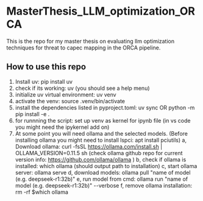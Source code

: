 # MasterThesis_LLM_optimization_ORCA
This is the repo for my master thesis on evaluating llm optimization techniques for threat to capec mapping in the ORCA pipeline.


## How to use this repo
1. Install uv: pip install uv
2. check if its working: uv (you should see a help menu)
3. initialize uv virtual environment: uv venv
4. activate the venv: source .venv/bin/activate
5. install the dependencies listed in pyproject.toml: uv sync OR python -m pip install -e .
6. for runnning the script: set up venv as kernel for ipynb file (in vs code you might need the ipykernel add on)
7. At some point you will need ollama and the selected models. (Before installing ollama you might need to install lspci: apt install pciutils)
    a, Download ollama: curl -fsSL https://ollama.com/install.sh | OLLAMA_VERSION=0.11.5 sh (check ollama github repo for current version info: https://github.com/ollama/ollama )
    b, check if ollama is installed: which ollama (should output path to installation)
    c, start ollama server: ollama serve
    d, download models: ollama pull "name of model (e.g. deepseek-r1:32b)"
    e, run model from cmd: ollama run "name of model (e.g. deepseek-r1:32b)" --verbose
    f, remove ollama installation: rm -rf $which ollama
